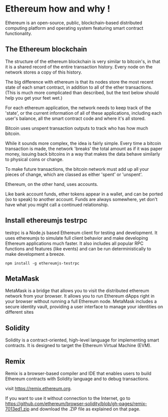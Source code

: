 # Ethereum how and why !  
Ethereum is an open-source, public, blockchain-based distributed computing platform and operating system featuring smart contract functionality.

## The Ethereum blockchain  

The structure of the ethereum blockchain is very similar to bitcoin's, in that it is a shared record of the entire transaction history. Every node on the network stores a copy of this history.

The big difference with ethereum is that its nodes store the most recent state of each smart contract, in addition to all of the ether transactions. (This is much more complicated than described, but the text below should help you get your feet wet.)

For each ethereum application, the network needs to keep track of the 'state', or the current information of all of these applications, including each user's balance, all the smart contract code and where it's all stored.

Bitcoin uses unspent transaction outputs to track who has how much bitcoin.

While it sounds more complex, the idea is fairly simple. Every time a bitcoin transaction is made, the network 'breaks' the total amount as if it was paper money, issuing back bitcoins in a way that makes the data behave similarly to physical coins or change.

To make future transactions, the bitcoin network must add up all your pieces of change, which are classed as either 'spent' or 'unspent'.

Ethereum, on the other hand, uses accounts.

Like bank account funds, ether tokens appear in a wallet, and can be ported (so to speak) to another account. Funds are always somewhere, yet don't have what you might call a continued relationship.



## Install ethereumjs testrpc  

testrpc is a Node.js based Ethereum client for testing and development. It uses ethereumjs to simulate full client behavior and make developing Ethereum applications much faster. It also includes all popular RPC functions and features (like events) and can be run deterministically to make development a breeze.  

`npm install -g ethereumjs-testrpc`    

## MetaMask 

MetaMask is a bridge that allows you to visit the distributed ethereum network from your browser. It allows you to run Ethereum dApps right in your browser without running a full Ethereum node. MetaMask includes a secure identity vault, providing a user interface to manage your identities on different sites


##  Solidity  

Solidity is a contract-oriented, high-level language for implementing smart contracts. It is designed to target the Ethereum Virtual Machine (EVM).

## Remix  

Remix is a browser-based compiler and IDE that enables users to build Ethereum contracts with Solidity language and to debug transactions.  

visit https://remix.ethereum.org.  

If you want to use it without connection to the Internet, go to https://github.com/ethereum/browser-solidity/blob/gh-pages/remix-7013ed1.zip  and download the .ZIP file as explained on that page.





